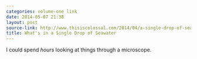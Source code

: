 ```yaml
---
categories: volume-one link
date: 2014-05-07 21:38
layout: post
source-link: http://www.thisiscolossal.com/2014/04/a-single-drop-of-seawater-magnified-25-times/
title: What's in a Single Drop of Seawater
---
```

I could spend *hours* looking at things through a microscope. 